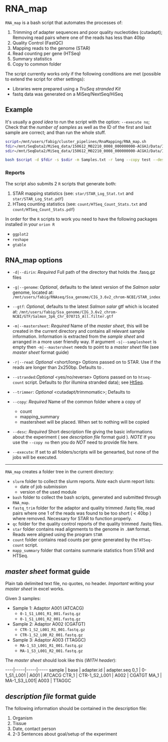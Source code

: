# RNA_map

`RNA_map` is a bash script that automates the processes of:

1. Trimming of adapter sequences and poor quality nucleotides
   (cutadapt); Removing read pairs where one of the reads has less than 40bp 
2. Quality Control (FastQC)
3. Mapping reads to the genome (STAR)
4. Read counting per gene (HTSeq)
5. Summary statistics
6. Copy to common folder

The script currently works only if the following conditions are met
(possible to extend the script for other settings):
- Libraries were prepared using a *TruSeq stranded Kit*
- fastq data was generated on a MiSeq/NextSeq/HiSeq

## Example

It's usually a *good idea* to run the script with the option: `--execute
no`; Check that the *number of samples* as well as the ID of the first
and last sample are correct; and than run the whole stuff. 

```bash
script=/mnt/users/fabig/cluster_pipelines/RnaMapping/RNA_map.sh
fdir=/mnt/SeqData2/MiSeq_data/150612_M02210_0008_000000000-ACGHJ/Data/Intensities/BaseCalls
sdir=/mnt/SeqData2/MiSeq_data/150612_M02210_0008_000000000-ACGHJ/Data/Intensities/BaseCalls/SampleSheet.csv

bash $script -d $fdir -s $sdir -m Samples.txt -r long --copy test --desc description.txt --execute no
```

### Reports

The script also submits 2 `R` scripts that generate both:

1. STAR mapping statistics (see: `star/STAR_Log_Stat.txt` and `star/STAR_Log_Stat.pdf`)
2. HTseq counting statistics (see: `count/HTSeq_Count_Stats.txt` and `count/HTSeq_Count_Stats.pdf`)

In order for the `R` scripts to work you need to have the following
packages installed in your `orion R`

- `ggplot2`
- `reshape`
- `gtable`

## RNA_map options

- `-d|--dirin`: *Required* Full path of the directory that holds the .fasq.gz
  files

- `-g|--genome`: *Optional*, defaults to the latest version of the
  _Salmon salar_ genome,  located at:
`/mnt/users/fabig/RNAseq/Ssa_genome/CIG_3.6v2_chrom-NCBI/STAR_index`

- `--gtf`: *Optional*, defaults to the latest _Salmon salar_ gtf which
is located at:
`/mnt/users/fabig/Ssa_genome/CIG_3.6v2_chrom-NCBI/GTF/Salmon_3p6_Chr_070715_All.filter.gtf`

- `-m|--mastersheet`: *Required* Name of the _master sheet_, this will be created
  in the current directory and contains all relevant sample
  information. Information is extracted from the _sample sheet_ and
  arranged in a more user friendly way. If argument `-s|--samplesheet`
  is empty then `-m|--mastersheet` needs to point to a _master sheet_
  file (see _master sheet_ format guide)

- `-r|--read`: *Optional*  <short/long> Options passed on to STAR.
  Use <long> if the reads are longer than 2x250bp. Defaults to <short>.

- `--stranded`:*Optional*  <yes/no/reverse> Options passed on to
  `htseq-count` script. Defaults to <reverse> (for illumina stranded
  data); see
  [HtSeq](http://www-huber.embl.de/users/anders/HTSeq/doc/count.html).

- `--trimmer`: *Optional*  <cutadapt/trimmomatic>; Defaults to <cutadapt>

- `--copy`: *Required* Name of the common folder where a copy of
  - count
  - mapping_summary
  - mastersheet
  will be placed. When set to <no> nothing will be copied

- `--desc`: *Required* Short description file giving the basic informations about
  the experiment ( see _description file_ format guid ). *NOTE* If you
  use the `--copy no` then you do *NOT* need to provide file here. 

- `--execute`: If set to <no> all folders/scripts will be genearted,
  but none of the jobs will be executed. 

---

`RNA_map` creates a folder tree in the current directory:

- `slurm` folder to collect the slurm reports. *Note* each slurm report lists:
   - date of job submission
   - version of the used module 
- `bash` folder to collect the bash scripts, generated and submitted through `RNA_map`.
- `fastq_trim` folder for the adaptor and quality trimmed .fastq
  file, read pairs where  one 1 of the reads
  was found to be too short ( < 40bp ) where removed. Necessary for
  STAR to function properly. 
- `qc` folder for the quality control reports of the quality trimmed .fastq files.
- `star` folder contains read alignments to the genome in `.BAM` format. Reads were aligned using the program `STAR`
- `count` folder contains read counts per gene generated by the `HTSeq-count` script. 
- `mapp_summary` folder that contains summarie statistics from STAR
  and HTSeq.

## _master sheet_ format guide

Plain tab delimited text file, no quotes, no header. *Important*
writing your _master sheet_ in excel works.

Given 3 samples:

- Sample 1: Adaptor A001 (ATCACG)
	- `0-1_S1_L001_R1_001.fastq.gz`
	- `0-1_S1_L001_R2_001.fastq.gz`
- Sample 2: Adaptor A002 (CGATGT)
	- `CTR-1_S2_L001_R1_001.fastq.gz`
	- `CTR-1_S2_L00_R2_001.fastq.gz`
- Sample 3: Adaptor A003 (TTAGGC)
	- `MA-1_S3_L001_R1_001.fastq.gz`
	- `MA-1_S3_L001_R2_001.fastq.gz`

The _master sheet_ should look like this (*WITH header*):

----|-----|-----|-----
sample |	base |	adapter.id |	adapter.seq 
0\_1 |  0-1\_S1\_L001 |	A001   | ATCACG 
CTR\_1 |  CTR-1\_S2\_L001 | A002 | CGATGT
MA\_1  | MA-1\_S3_L001|  A003 |  TTAGGC

## _description file_ format guide

The following information should be contained in the description file:
1. Organism
2. Tissue
3. Date, contact person
4. 2-3 Sentences about goal/setup of the experiment
